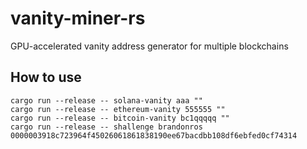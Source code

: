 # vanity-miner-rs
GPU-accelerated vanity address generator for multiple blockchains

## How to use

```shell
cargo run --release -- solana-vanity aaa ""
cargo run --release -- ethereum-vanity 555555 ""
cargo run --release -- bitcoin-vanity bc1qqqqq ""
cargo run --release -- shallenge brandonros 0000003918c723964f45026061861838190ee67bacdbb108df6ebfed0cf74314
```
